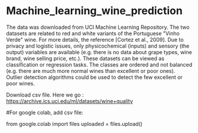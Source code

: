 # Machine_learning_wine_prediction
The data was downloaded from UCI Machine Learning Repository. 
The two datasets are related to red and white variants of the Portuguese "Vinho Verde" wine. For more details, the reference [Cortez et al., 2009]. Due to privacy and logistic issues, only physicochemical (inputs) and sensory (the output) variables are available (e.g. there is no data about grape types, wine brand, wine selling price, etc.).
These datasets can be viewed as classification or regression tasks. The classes are ordered and not balanced (e.g. there are much more normal wines than excellent or poor ones). Outlier detection algorithms could be used to detect the few excellent or poor wines.

Download csv file. Here we go : https://archive.ics.uci.edu/ml/datasets/wine+quality 

#For google colab, add csv file: 

from google.colab import files
uploaded = files.upload()

